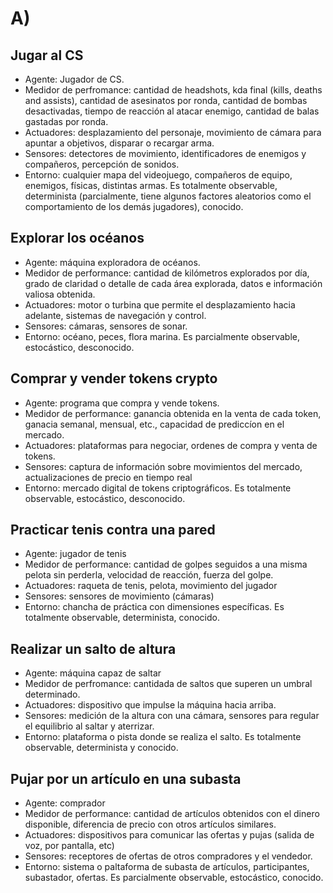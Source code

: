 # A)
## Jugar al CS
- Agente: Jugador de CS.
- Medidor de perfromance: cantidad de headshots, kda final (kills, deaths and assists), cantidad de asesinatos por ronda, cantidad de bombas desactivadas, tiempo de reacción al atacar enemigo, cantidad de balas gastadas por ronda.
- Actuadores: desplazamiento del personaje, movimiento de cámara para apuntar a objetivos, disparar o recargar arma.
- Sensores: detectores de movimiento, identificadores de enemigos y compañeros, percepción de sonidos.
- Entorno: cualquier mapa del videojuego, compañeros de equipo, enemigos, físicas, distintas armas. Es totalmente observable, determinista (parcialmente, tiene algunos factores aleatorios como el comportamiento de los demás jugadores), conocido.
## Explorar los océanos
- Agente: máquina exploradora de océanos.
- Medidor de performance: cantidad de kilómetros explorados por día, grado de claridad o detalle de cada área explorada, datos e información valiosa obtenida.
- Actuadores: motor o turbina que permite el desplazamiento hacia adelante, sistemas de navegación y control.
- Sensores: cámaras, sensores de sonar.
- Entorno: océano, peces, flora marina. Es parcialmente observable, estocástico, desconocido.
## Comprar y vender tokens crypto
- Agente: programa que compra y vende tokens.
- Medidor de performance: ganancia obtenida en la venta de cada token, ganacia semanal, mensual, etc., capacidad de prediccíon en el mercado.
- Actuadores: plataformas para negociar, ordenes de compra y venta de tokens.
- Sensores: captura de información sobre movimientos del mercado, actualizaciones de precio en tiempo real
- Entorno: mercado digital de tokens criptográficos. Es totalmente observable, estocástico, desconocido.
## Practicar tenis contra una pared
- Agente: jugador de tenis
- Medidor de performance: cantidad de golpes seguidos a una misma pelota sin perderla, velocidad de reacción, fuerza del golpe.
- Actuadores: raqueta de tenis, pelota, movimiento del jugador
- Sensores: sensores de movimiento (cámaras)
- Entorno: chancha de práctica con dimensiones específicas. Es totalmente observable, determinista, conocido.
## Realizar un salto de altura
- Agente: máquina capaz de saltar
- Medidor de perfromance: cantidada de saltos que superen un umbral determinado.
- Actuadores: dispositivo que impulse la máquina hacia arriba.
- Sensores: medición de la altura con una cámara, sensores para regular el equilibrio al saltar y aterrizar.
- Entorno: plataforma o pista donde se realiza el salto. Es totalmente observable, determinista y conocido.
## Pujar por un artículo en una subasta
- Agente: comprador
- Medidor de performance: cantidad de artículos obtenidos con el dinero disponible, diferencia de precio con otros artículos similares.
- Actuadores: dispositivos para comunicar las ofertas y pujas (salida de voz, por pantalla, etc)
- Sensores: receptores de ofertas de otros compradores y el vendedor.
- Entorno: sistema o paltaforma de subasta de artículos, participantes, subastador, ofertas. Es parcialmente observable, estocástico, conocido.
